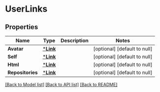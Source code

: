# UserLinks

## Properties
Name | Type | Description | Notes
------------ | ------------- | ------------- | -------------
**Avatar** | [***Link**](link.md) |  | [optional] [default to null]
**Self** | [***Link**](link.md) |  | [optional] [default to null]
**Html** | [***Link**](link.md) |  | [optional] [default to null]
**Repositories** | [***Link**](link.md) |  | [optional] [default to null]

[[Back to Model list]](../README.md#documentation-for-models) [[Back to API list]](../README.md#documentation-for-api-endpoints) [[Back to README]](../README.md)

